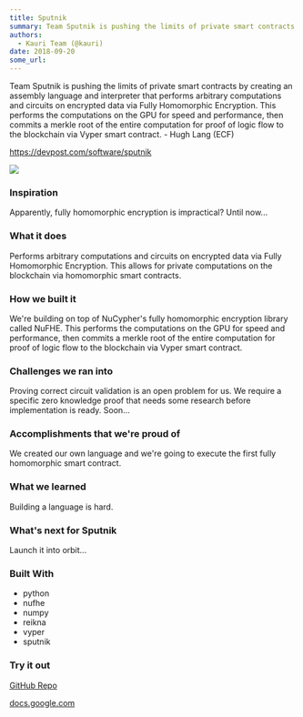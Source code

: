 ```yaml
---
title: Sputnik
summary: Team Sputnik is pushing the limits of private smart contracts by creating an assembly language and interpreter that performs arbitrary computations and circuits on encrypted data via Fully Homomorphic Encryption. This performs the computations on the GPU for speed and performance, then commits a merkle root of the entire computation for proof of logic flow to the blockchain via Vyper smart contract. - Hugh Lang (ECF) https //devpost.com/software/sputnik Inspiration Apparently, fully homomorphic
authors:
  - Kauri Team (@kauri)
date: 2018-09-20
some_url: 
---
```


Team Sputnik is pushing the limits of private smart contracts by creating an assembly language and interpreter that performs arbitrary computations and circuits on encrypted data via Fully Homomorphic Encryption. This performs the computations on the GPU for speed and performance, then commits a merkle root of the entire computation for proof of logic flow to the blockchain via Vyper smart contract. - Hugh Lang (ECF)

https://devpost.com/software/sputnik

![](https://api.beta.kauri.io:443/ipfs/QmdLyJwwyJincntk2jrVRp4TkX9U6ZX69XEqnSH3phTGA7)

### Inspiration
Apparently, fully homomorphic encryption is impractical? Until now...

### What it does
Performs arbitrary computations and circuits on encrypted data via Fully Homomorphic Encryption. This allows for private computations on the blockchain via homomorphic smart contracts.

### How we built it
We're building on top of NuCypher's fully homomorphic encryption library called NuFHE. This performs the computations on the GPU for speed and performance, then commits a merkle root of the entire computation for proof of logic flow to the blockchain via Vyper smart contract.

### Challenges we ran into
Proving correct circuit validation is an open problem for us. We require a specific zero knowledge proof that needs some research before implementation is ready. Soon...

### Accomplishments that we're proud of
We created our own language and we're going to execute the first fully homomorphic smart contract.

### What we learned
Building a language is hard.

### What's next for Sputnik
Launch it into orbit...

### Built With

- python
- nufhe
- numpy
- reikna
- vyper
- sputnik

### Try it out
 [GitHub Repo](https://github.com/nucypher/Sputnik)

 [docs.google.com](https://docs.google.com/presentation/d/1haXqjNmm3FZA9OvY9BdW4rVR4h9ZQoCzUmRpmL5oEvg/edit?usp=sharing)